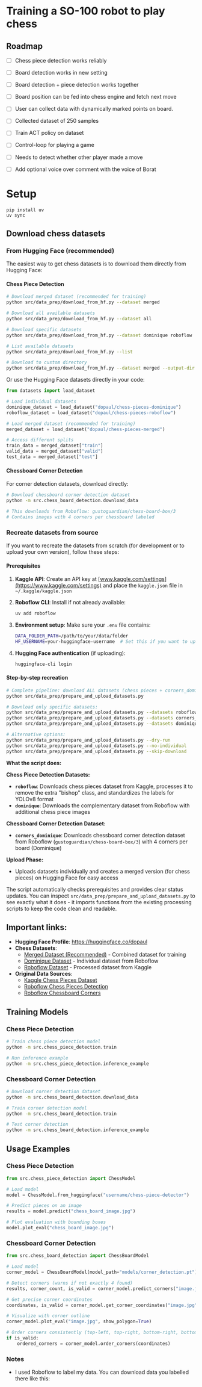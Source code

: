 # Training a SO-100 robot to play chess

## Roadmap

- [ ] Chess piece detection works reliably
- [ ] Board detection works in new setting
- [ ] Board detection + piece detection works together
- [ ] Board position can be fed into chess engine and fetch next move
- [ ] User can collect data with dynamically marked points on board.
- [ ] Collected dataset of 250 samples
- [ ] Train ACT policy on dataset
- [ ] Control-loop for playing a game
- [ ] Needs to detect whether other player made a move
- [ ] Add optional voice over comment with the voice of Borat


# Setup

```
pip install uv
uv sync
```


## Download chess datasets

### From Hugging Face (recommended)

The easiest way to get chess datasets is to download them directly from Hugging Face:

#### Chess Piece Detection

```bash
# Download merged dataset (recommended for training)
python src/data_prep/download_from_hf.py --dataset merged

# Download all available datasets  
python src/data_prep/download_from_hf.py --dataset all

# Download specific datasets
python src/data_prep/download_from_hf.py --dataset dominique roboflow

# List available datasets
python src/data_prep/download_from_hf.py --list

# Download to custom directory
python src/data_prep/download_from_hf.py --dataset merged --output-dir ./my_data
```

Or use the Hugging Face datasets directly in your code:

```python
from datasets import load_dataset

# Load individual datasets
dominique_dataset = load_dataset("dopaul/chess-pieces-dominique")
roboflow_dataset = load_dataset("dopaul/chess-pieces-roboflow") 

# Load merged dataset (recommended for training)
merged_dataset = load_dataset("dopaul/chess-pieces-merged")

# Access different splits
train_data = merged_dataset["train"]
valid_data = merged_dataset["valid"]
test_data = merged_dataset["test"]
```

#### Chessboard Corner Detection

For corner detection datasets, download directly:

```bash
# Download chessboard corner detection dataset
python -m src.chess_board_detection.download_data

# This downloads from Roboflow: gustoguardian/chess-board-box/3
# Contains images with 4 corners per chessboard labeled
```

### Recreate datasets from source

If you want to recreate the datasets from scratch (for development or to upload your own version), follow these steps:

#### Prerequisites

1. **Kaggle API**: Create an API key at [www.kaggle.com/settings](https://www.kaggle.com/settings) and place the `kaggle.json` file in `~/.kaggle/kaggle.json`

2. **Roboflow CLI**: Install if not already available:
   ```bash
   uv add roboflow
   ```

3. **Environment setup**: Make sure your `.env` file contains:
   ```bash
   DATA_FOLDER_PATH=/path/to/your/data/folder
   HF_USERNAME=your-huggingface-username  # Set this if you want to upload
   ```

4. **Hugging Face authentication** (if uploading):
   ```bash
   huggingface-cli login
   ```

#### Step-by-step recreation

```bash
# Complete pipeline: download ALL datasets (chess pieces + corners_dominique) and upload
python src/data_prep/prepare_and_upload_datasets.py

# Download only specific datasets:
python src/data_prep/prepare_and_upload_datasets.py --datasets roboflow dominique  # Chess pieces only
python src/data_prep/prepare_and_upload_datasets.py --datasets corners_dominique             # Corners only
python src/data_prep/prepare_and_upload_datasets.py --datasets dominique           # Single dataset

# Alternative options:
python src/data_prep/prepare_and_upload_datasets.py --dry-run           # See what would be done
python src/data_prep/prepare_and_upload_datasets.py --no-individual    # Only upload merged dataset
python src/data_prep/prepare_and_upload_datasets.py --skip-download     # Only upload existing datasets
```

**What the script does:**

**Chess Piece Detection Datasets:**
- **`roboflow`**: Downloads chess pieces dataset from Kaggle, processes it to remove the extra "bishop" class, and standardizes the labels for YOLOv8 format
- **`dominique`**: Downloads the complementary dataset from Roboflow with additional chess piece images  

**Chessboard Corner Detection Dataset:**
- **`corners_dominique`**: Downloads chessboard corner detection dataset from Roboflow (`gustoguardian/chess-board-box/3`) with 4 corners per board (Dominique)

**Upload Phase:**
- Uploads datasets individually and creates a merged version (for chess pieces) on Hugging Face for easy access

The script automatically checks prerequisites and provides clear status updates. You can inspect `src/data_prep/prepare_and_upload_datasets.py` to see exactly what it does - it imports functions from the existing processing scripts to keep the code clean and readable.

## Important links:

- **Hugging Face Profile**: https://huggingface.co/dopaul
- **Chess Datasets**:
  - [Merged Dataset (Recommended)](https://huggingface.co/datasets/dopaul/chess-pieces-merged) - Combined dataset for training
  - [Dominique Dataset](https://huggingface.co/datasets/dopaul/chess-pieces-dominique) - Individual dataset from Roboflow
  - [Roboflow Dataset](https://huggingface.co/datasets/dopaul/chess-pieces-roboflow) - Processed dataset from Kaggle
- **Original Data Sources**:
  - [Kaggle Chess Pieces Dataset](https://www.kaggle.com/datasets/imtkaggleteam/chess-pieces-detection-image-dataset)
  - [Roboflow Chess Pieces Detection](https://universe.roboflow.com/gustoguardian/chess-piece-detection-bltvi/dataset/6)
  - [Roboflow Chessboard Corners](https://universe.roboflow.com/gustoguardian/chess-board-box/dataset/3)

## Training Models

### Chess Piece Detection
```bash
# Train chess piece detection model
python -m src.chess_piece_detection.train

# Run inference example
python -m src.chess_piece_detection.inference_example
```

### Chessboard Corner Detection
```bash
# Download corner detection dataset
python -m src.chess_board_detection.download_data

# Train corner detection model
python -m src.chess_board_detection.train

# Test corner detection
python -m src.chess_board_detection.inference_example
```

## Usage Examples

### Chess Piece Detection
```python
from src.chess_piece_detection import ChessModel

# Load model
model = ChessModel.from_huggingface("username/chess-piece-detector")

# Predict pieces on an image
results = model.predict("chess_board_image.jpg")

# Plot evaluation with bounding boxes
model.plot_eval("chess_board_image.jpg")
```

### Chessboard Corner Detection
```python
from src.chess_board_detection import ChessBoardModel

# Load model
corner_model = ChessBoardModel(model_path="models/corner_detection.pt")

# Detect corners (warns if not exactly 4 found)
results, corner_count, is_valid = corner_model.predict_corners("image.jpg")

# Get precise corner coordinates
coordinates, is_valid = corner_model.get_corner_coordinates("image.jpg")

# Visualize with corner outline
corner_model.plot_eval("image.jpg", show_polygon=True)

# Order corners consistently (top-left, top-right, bottom-right, bottom-left)
if is_valid:
    ordered_corners = corner_model.order_corners(coordinates)
```

### Notes

- I used Roboflow to label my data. You can download data you labelled there like this: